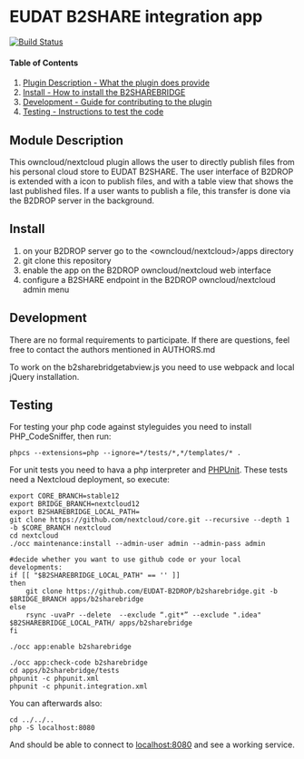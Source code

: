 # EUDAT B2SHARE integration app

[![Build Status](https://travis-ci.com/EUDAT-B2DROP/b2sharebridge.svg?branch=master)](https://travis-ci.com/EUDAT-B2DROP/b2sharebridge)

#### Table of Contents

1. [Plugin Description - What the plugin does provide](#module-description)
2. [Install - How to install the B2SHAREBRIDGE](#install)
3. [Development - Guide for contributing to the plugin](#development)
4. [Testing - Instructions to test the code](#testing)


## Module Description

This owncloud/nextcloud plugin allows the user to directly publish files from his personal cloud store to EUDAT B2SHARE.
The user interface of B2DROP is extended with a icon to publish files, and with a table view that shows the last published files.
If a user wants to publish a file, this transfer is done via the B2DROP server in the background.

## Install

1. on your B2DROP server go to the <owncloud/nextcloud>/apps directory
2. git clone this repository
3. enable the app on the B2DROP owncloud/nextcloud web interface
4. configure a B2SHARE endpoint in the B2DROP owncloud/nextcloud admin menu

## Development

There are no formal requirements to participate. If there are questions, feel free to contact the authors mentioned in AUTHORS.md

To work on the b2sharebridgetabview.js you need to use webpack and local jQuery installation.

## Testing

For testing your php code against styleguides you need to install PHP_CodeSniffer, then run:
```
phpcs --extensions=php --ignore=*/tests/*,*/templates/* .
```
For unit tests you need to hava a php interpreter and [PHPUnit](http://phpunit.de/getting-started.html).
These tests need a Nextcloud deployment, so execute:
```
export CORE_BRANCH=stable12
export BRIDGE_BRANCH=nextcloud12
export B2SHAREBRIDGE_LOCAL_PATH=
git clone https://github.com/nextcloud/core.git --recursive --depth 1 -b $CORE_BRANCH nextcloud
cd nextcloud
./occ maintenance:install --admin-user admin --admin-pass admin

#decide whether you want to use github code or your local developments:
if [[ "$B2SHAREBRIDGE_LOCAL_PATH" == '' ]]
then
    git clone https://github.com/EUDAT-B2DROP/b2sharebridge.git -b $BRIDGE_BRANCH apps/b2sharebridge
else
    rsync -uvaPr --delete  --exclude “.git*” --exclude ".idea" $B2SHAREBRIDGE_LOCAL_PATH/ apps/b2sharebridge
fi

./occ app:enable b2sharebridge

./occ app:check-code b2sharebridge
cd apps/b2sharebridge/tests
phpunit -c phpunit.xml
phpunit -c phpunit.integration.xml
```
You can afterwards also:
```
cd ../../..
php -S localhost:8080
```
And should be able to connect to [localhost:8080](http://localhost:8080) and see a working service.
